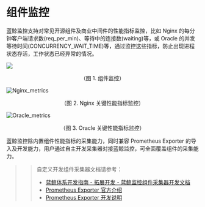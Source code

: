# 组件监控

蓝鲸监控支持对常见开源组件及商业中间件的性能指标监控，比如 Nginx 的每分钟客户端请求数(req_per_min)、等待中的连接数(waiting)等，或 Oracle 的并发等待时间(CONCURRENCY_WAIT_TIME)等，通过监控这些指标，防止出现进程状态存活，工作状态已经异常的情况。

![](../media/15365875823211.jpg)
<center>（图 1. 组件监控）</center>


![Nginx_metrics](../media/Nginx_metrics.gif)
<center>（图 2. Nginx 关键性能指标监控）</center>


![Oracle_metrics](../media/Oracle_metrics.gif)

<center>（图 3. Oracle 关键性能指标监控）</center>

蓝鲸监控除内置组件性能指标的采集能力，同时兼容 Prometheus Exporter 的导入及开发能力，用户通过自主开发采集器对接蓝鲸监控，可全面覆盖组件的采集能力。

>> 自定义开发组件采集器文档请参考：
>> - [蓝鲸体系开发指南 - 拓展开发 - 蓝鲸监控组件采集器开发文档](5.1/开发指南/扩展开发/monitor.md)
>> - [Prometheus Exporter 官方介绍](https://prometheus.io/docs/instrumenting/exporters/)
>> - [Prometheus Exporter 开发说明](https://prometheus.io/docs/instrumenting/writing_exporters/)
